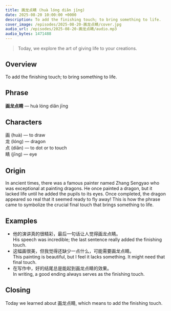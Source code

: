 ```yaml
---
title: 画龙点睛 (huà lóng diǎn jīng)
date: 2025-08-20 10:00:00 +0000
description: To add the finishing touch; to bring something to life.
cover_image: /episodes/2025-08-20-画龙点睛/cover.jpg
audio_url: /episodes/2025-08-20-画龙点睛/audio.mp3
audio_bytes: 1471488
---
```






> Today, we explore the art of giving life to your creations.

## Overview
To add the finishing touch; to bring something to life.

## Phrase
**画龙点睛** — huà lóng diǎn jīng
## Characters


画 (huà) — to draw  
龙 (lóng) — dragon  
点 (diǎn) — to dot or to touch  
睛 (jīng) — eye


## Origin
In ancient times, there was a famous painter named Zhang Sengyao who was exceptional at painting dragons. He once painted a dragon, but it lacked life until he added the pupils to its eyes. Once completed, the dragon appeared so real that it seemed ready to fly away! This is how the phrase came to symbolize the crucial final touch that brings something to life.

## Examples
- 他的演讲真的很精彩，最后一句话让人觉得画龙点睛。<br>His speech was incredible; the last sentence really added the finishing touch.
- 这幅画很美，但我觉得还缺少一点什么，可能需要画龙点睛。<br>This painting is beautiful, but I feel it lacks something. It might need that final touch.
- 在写作中，好的结尾总是能起到画龙点睛的效果。<br>In writing, a good ending always serves as the finishing touch.

## Closing
Today we learned about 画龙点睛, which means to add the finishing touch.
